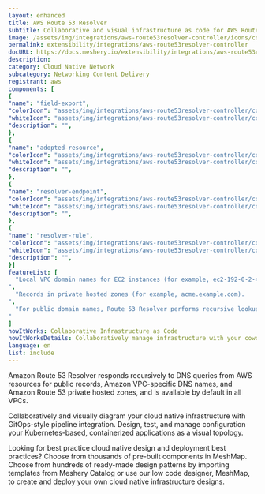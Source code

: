 ```yaml
---
layout: enhanced
title: AWS Route 53 Resolver
subtitle: Collaborative and visual infrastructure as code for AWS Route 53 Resolver
image: /assets/img/integrations/aws-route53resolver-controller/icons/color/aws-route53resolver-controller-color.svg
permalink: extensibility/integrations/aws-route53resolver-controller
docURL: https://docs.meshery.io/extensibility/integrations/aws-route53resolver-controller
description: 
category: Cloud Native Network
subcategory: Networking Content Delivery
registrant: aws
components: [
{
"name": "field-export",
"colorIcon": "assets/img/integrations/aws-route53resolver-controller/components/field-export/icons/color/field-export-color.svg",
"whiteIcon": "assets/img/integrations/aws-route53resolver-controller/components/field-export/icons/white/field-export-white.svg",
"description": "",
},
{
"name": "adopted-resource",
"colorIcon": "assets/img/integrations/aws-route53resolver-controller/components/adopted-resource/icons/color/adopted-resource-color.svg",
"whiteIcon": "assets/img/integrations/aws-route53resolver-controller/components/adopted-resource/icons/white/adopted-resource-white.svg",
"description": "",
},
{
"name": "resolver-endpoint",
"colorIcon": "assets/img/integrations/aws-route53resolver-controller/components/resolver-endpoint/icons/color/resolver-endpoint-color.svg",
"whiteIcon": "assets/img/integrations/aws-route53resolver-controller/components/resolver-endpoint/icons/white/resolver-endpoint-white.svg",
"description": "",
},
{
"name": "resolver-rule",
"colorIcon": "assets/img/integrations/aws-route53resolver-controller/components/resolver-rule/icons/color/resolver-rule-color.svg",
"whiteIcon": "assets/img/integrations/aws-route53resolver-controller/components/resolver-rule/icons/white/resolver-rule-white.svg",
"description": "",
}]
featureList: [
  "Local VPC domain names for EC2 instances (for example, ec2-192-0-2-44.compute-1.amazonaws.com).
",
  "Records in private hosted zones (for example, acme.example.com).
",
  "For public domain names, Route 53 Resolver performs recursive lookups against public name servers on the internet.
"
]
howItWorks: Collaborative Infrastructure as Code
howItWorksDetails: Collaboratively manage infrastructure with your coworkers synchronously sharing the same designs.
language: en
list: include
---
```

<p>
Amazon Route 53 Resolver responds recursively to DNS queries from AWS resources for public records, Amazon VPC-specific DNS names, and Amazon Route 53 private hosted zones, and is available by default in all VPCs.
</p>
<p>
    Collaboratively and visually diagram your cloud native infrastructure with GitOps-style pipeline integration. Design, test, and manage configuration your Kubernetes-based, containerized applications as a visual topology.
</p>
<p>
    Looking for best practice cloud native design and deployment best practices? Choose from thousands of pre-built components in MeshMap. Choose from hundreds of ready-made design patterns by importing templates from Meshery Catalog or use our low code designer, MeshMap, to create and deploy your own cloud native infrastructure designs.
</p>
